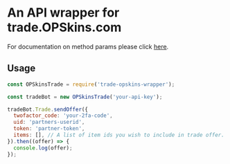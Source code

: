# An API wrapper for trade.OPSkins.com

For documentation on method params please click [here](https://github.com/OPSkins/trade-opskins-api).

## Usage

```js
const OPSkinsTrade = require('trade-opskins-wrapper');

const tradeBot = new OPSkinsTrade('your-api-key');

tradeBot.Trade.sendOffer({
  twofactor_code: 'your-2fa-code',
  uid: 'partners-userid',
  token: 'partner-token',
  items: [], // A list of item ids you wish to include in trade offer. There should be both yours and your partners items. 
}).then((offer) => {
  console.log(offer);
});
```